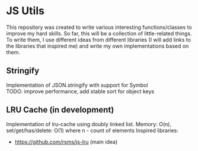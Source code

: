 # JS Utils

This repository was created to write various interesting functions/classes to improve my hard skills.
So far, this will be a collection of little-related things. To write them, I use different ideas
from different libraries (I will add links to the libraries that inspired me)
and write my own implementations based on them.


## Stringify

Implementation of JSON.stringify with support for Symbol
<br>TODO: improve performance, add stable sort for object keys


## LRU Cache (in development)

Implementation of lru-cache using doubly linked list.
Memory: O(n), set/get/has/delete: O(1) where n - count of elements
Inspired libraries:
* https://github.com/rsms/js-lru (main idea)
